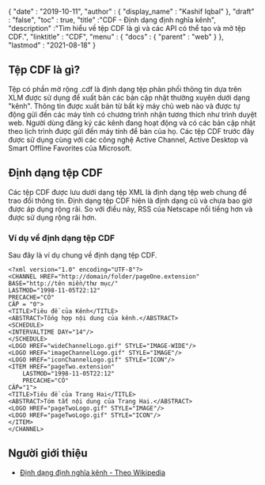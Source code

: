 {
  "date" : "2019-10-11",
  "author" : {
    "display_name" : "Kashif Iqbal"
},
  "draft" : "false",
  "toc" : true,
  "title" :"CDF - Định dạng định nghĩa kênh",
  "description" :"Tìm hiểu về tệp CDF là gì và các API có thể tạo và mở tệp CDF.",
  "linktitle" : "CDF",
  "menu" : {
    "docs" : {
      "parent" : "web"
}
},
  "lastmod" : "2021-08-18"
}

## Tệp CDF là gì?

Tệp có phần mở rộng .cdf là định dạng tệp phân phối thông tin dựa trên XLM được sử dụng để xuất bản các bản cập nhật thường xuyên dưới dạng "kênh". Thông tin được xuất bản từ bất kỳ máy chủ web nào và được tự động gửi đến các máy tính có chương trình nhận tương thích như trình duyệt web. Người dùng đăng ký các kênh đang hoạt động và có các bản cập nhật theo lịch trình được gửi đến máy tính để bàn của họ.
Các tệp CDF trước đây được sử dụng cùng với các công nghệ Active Channel, Active Desktop và Smart Offline Favorites của Microsoft.

## Định dạng tệp CDF

Các tệp CDF được lưu dưới dạng tệp XML là định dạng tệp web chung để trao đổi thông tin. Định dạng tệp CDF hiện là định dạng cũ và chưa bao giờ được áp dụng rộng rãi. So với điều này, RSS của Netscape nổi tiếng hơn và được sử dụng rộng rãi hơn.

### Ví dụ về định dạng tệp CDF

Sau đây là ví dụ chung về định dạng tệp CDF.

```
<?xml version="1.0" encoding="UTF-8"?>
<CHANNEL HREF="http://domain/folder/pageOne.extension"
BASE="http://tên miền/thư mục/"
LASTMOD="1998-11-05T22:12"
PRECACHE="CÓ"
CẤP = "0">
<TITLE>Tiêu đề của Kênh</TITLE>
<ABSTRACT>Tổng hợp nội dung của kênh.</ABSTRACT>
<SCHEDULE>
<INTERVALTIME DAY="14"/>
</SCHEDULE>
<LOGO HREF="wideChannelLogo.gif" STYLE="IMAGE-WIDE"/>
<LOGO HREF="imageChannelLogo.gif" STYLE="IMAGE"/>
<LOGO HREF="iconChannelLogo.gif" STYLE="ICON"/>
<ITEM HREF="pageTwo.extension"
    LASTMOD="1998-11-05T22:12"
    PRECACHE="CÓ"
CẤP="1">
<TITLE>Tiêu đề của Trang Hai</TITLE>
<ABSTRACT>Tóm tắt nội dung của Trang Hai.</ABSTRACT>
<LOGO HREF="pageTwoLogo.gif" STYLE="IMAGE"/>
<LOGO HREF="pageTwoLogo.gif" STYLE="ICON"/>
</ITEM>
</CHANNEL>
```

## Người giới thiệu

* [Định dạng định nghĩa kênh - Theo Wikipedia](https://en.wikipedia.org/wiki/Channel_Definition_Format)

